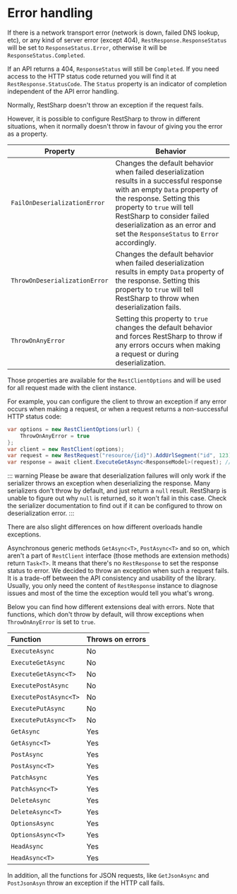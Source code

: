 # Error handling

If there is a network transport error (network is down, failed DNS lookup, etc), or any kind of server error (except 404), `RestResponse.ResponseStatus` will be set to `ResponseStatus.Error`, otherwise it will be `ResponseStatus.Completed`.

If an API returns a 404, `ResponseStatus` will still be `Completed`. If you need access to the HTTP status code returned you will find it at `RestResponse.StatusCode`.
The `Status` property is an indicator of completion independent of the API error handling.

Normally, RestSharp doesn't throw an exception if the request fails.

However, it is possible to configure RestSharp to throw in different situations, when it normally doesn't throw
in favour of giving you the error as a property.

| Property                      | Behavior                                                                                                                                                                                                                                                                                         |
|-------------------------------|--------------------------------------------------------------------------------------------------------------------------------------------------------------------------------------------------------------------------------------------------------------------------------------------------|
| `FailOnDeserializationError`  | Changes the default behavior when failed deserialization results in a successful response with an empty `Data` property of the response. Setting this property to `true` will tell RestSharp to consider failed deserialization as an error and set the `ResponseStatus` to `Error` accordingly. |
| `ThrowOnDeserializationError` | Changes the default behavior when failed deserialization results in empty `Data` property of the response. Setting this property to `true` will tell RestSharp to throw when deserialization fails.                                                                                              |
| `ThrowOnAnyError`             | Setting this property to `true` changes the default behavior and forces RestSharp to throw if any errors occurs when making a request or during deserialization.                                                                                                                                 |

Those properties are available for the `RestClientOptions` and will be used for all request made with the client instance.

For example, you can configure the client to throw an exception if any error occurs when making a request, or when a request returns a non-successful HTTP status code:

```csharp
var options = new RestClientOptions(url) {
    ThrowOnAnyError = true
};
var client = new RestClient(options);
var request = new RestRequest("resource/{id}").AddUrlSegment("id", 123);
var response = await client.ExecuteGetAsync<ResponseModel>(request); // will throw if the request fails
```

::: warning
Please be aware that deserialization failures will only work if the serializer throws an exception when deserializing the response.
Many serializers don't throw by default, and just return a `null` result. RestSharp is unable to figure out why `null` is returned, so it won't fail in this case.
Check the serializer documentation to find out if it can be configured to throw on deserialization error.
:::

There are also slight differences on how different overloads handle exceptions.

Asynchronous generic methods `GetAsync<T>`, `PostAsync<T>` and so on, which aren't a part of `RestClient` interface (those methods are extension methods) return `Task<T>`. It means that there's no `RestResponse` to set the response status to error. We decided to throw an exception when such a request fails. It is a trade-off between the API consistency and usability of the library. Usually, you only need the content of `RestResponse` instance to diagnose issues and most of the time the exception would tell you what's wrong.

Below you can find how different extensions deal with errors. Note that functions, which don't throw by default, will throw exceptions when `ThrowOnAnyError` is set to `true`.

| Function              | Throws on errors |
|:----------------------|:-----------------|
| `ExecuteAsync`        | No               |
| `ExecuteGetAsync`     | No               |
| `ExecuteGetAsync<T>`  | No               |
| `ExecutePostAsync`    | No               |
| `ExecutePostAsync<T>` | No               |
| `ExecutePutAsync`     | No               |
| `ExecutePutAsync<T>`  | No               |
| `GetAsync`            | Yes              |
| `GetAsync<T>`         | Yes              |
| `PostAsync`           | Yes              |
| `PostAsync<T>`        | Yes              |
| `PatchAsync`          | Yes              |
| `PatchAsync<T>`       | Yes              |
| `DeleteAsync`         | Yes              |
| `DeleteAsync<T>`      | Yes              |
| `OptionsAsync`        | Yes              |
| `OptionsAsync<T>`     | Yes              |
| `HeadAsync`           | Yes              |
| `HeadAsync<T>`        | Yes              |

In addition, all the functions for JSON requests, like `GetJsonAsync` and `PostJsonAsyn` throw an exception if the HTTP call fails.
